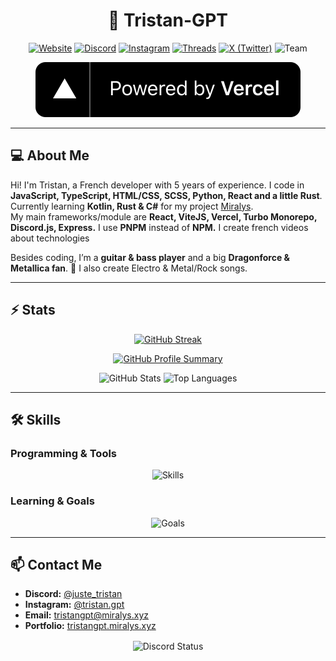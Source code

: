 <h1 align="center">👑 Tristan-GPT</h1>
<div align="center">
	<p>
		<a href="https://tristangpt.miralys.xyz/"><img src="https://img.shields.io/badge/Website-tristangpt.miralys.xyz-blue?style=for-the-badge&logo=google-chrome" alt="Website"/></a>
		<a href="https://discord.gg/"><img src="https://img.shields.io/discord/1406061362156798104?color=5865F2&label=Discord&logo=discord&logoColor=white&style=for-the-badge" alt="Discord"/></a>
		<a href="https://www.instagram.com/tristan.gpt/"><img src="https://img.shields.io/badge/Instagram-@tristan.gpt-E4405F?style=for-the-badge&logo=instagram&logoColor=white" alt="Instagram"/></a>
		<a href="https://www.threads.com/@tristan.gpt"><img src="https://img.shields.io/badge/Threads-@tristan.gpt-000000?style=for-the-badge&logo=threads&logoColor=white" alt="Threads"/></a>
		<a href="https://x.com/TristanGpt_"><img src="https://img.shields.io/badge/X-@TristanGpt_-1DA1F2?style=for-the-badge&logo=x&logoColor=white" alt="X (Twitter)"/></a>
		<img src="https://img.shields.io/badge/Me-Passionate%20Dev-orange?style=for-the-badge" alt="Team"/>
	</p>
</div>
<p align="center">
  <img src="./.github/powered-by-vercel.svg" alt="Powered by Vercel">
</p>

---

## 💻 About Me
Hi! I'm Tristan, a French developer with 5 years of experience. I code in **JavaScript, TypeScript, HTML/CSS, SCSS, Python, React and a little Rust**.  
Currently learning **Kotlin, Rust & C#** for my project [Miralys](https://miralys.xyz).  
My main frameworks/module are **React, ViteJS, Vercel, Turbo Monorepo, Discord.js, Express.** I use **PNPM** instead of **NPM.**
I create french videos about technologies

Besides coding, I’m a **guitar & bass player** and a big **Dragonforce & Metallica fan**. 🎸
I also create Electro & Metal/Rock songs.

---

## ⚡ Stats
<p align="center">
  <a href="https://github.com/Tristan-GPT">
    <img src="https://github-readme-streak-stats.herokuapp.com/?user=Tristan-GPT&theme=radical&border=7F3FBF&background=0D1117" alt="GitHub Streak">
  </a>
</p>

<p align="center">
  <a href="https://github.com/Tristan-GPT">
    <img src="https://github-profile-summary-cards.vercel.app/api/cards/profile-details?username=Tristan-GPT&theme=radical" alt="GitHub Profile Summary">
  </a>
</p>

<p align="center">
  <img src="https://github-readme-stats.vercel.app/api?username=Tristan-GPT&show_icons=true&theme=radical" alt="GitHub Stats">
  <img src="https://github-readme-stats.vercel.app/api/top-langs/?username=Tristan-GPT&theme=radical" alt="Top Languages">
</p>

---

## 🛠 Skills

### Programming & Tools
<p align="center">
  <img src="https://skillicons.dev/icons?i=js,ts,py,html,css,react,bash,git,github,nodejs,nextjs,vscode,vite,linux,windows,vercel,pycharm,mongodb,notion,npm,pnpm,yarn,mysql,sass,powershell,webstorm,nginx,discordjs,sketchup,bash&perline=10" alt="Skills">
</p>

### Learning & Goals
<p align="center">
  <img src="https://skillicons.dev/icons?i=androidstudio,angular,arduino,blender,bootstrap,c,cpp,cs,flutter,java,kotlin,unity,unreal,webpack&perline=7" alt="Goals">
</p>

---

## 📫 Contact Me

- **Discord:** [@juste_tristan](https://discord.com/users/705425854825496656)  
- **Instagram:** [@tristan.gpt](https://www.instagram.com/tristan.gpt)  
- **Email:** [tristangpt@miralys.xyz](mailto:tristangpt@miralys.xyz)  
- **Portfolio:** [tristangpt.miralys.xyz](https://tristangpt.miralys.xyz)

<p align="center">
  <img width="50%" align="center" alt="Discord Status" src="https://lanyard.cnrad.dev/api/705425854825496656?bg=1f1f1f&borderRadius=5px">
</p>
